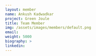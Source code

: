 ```yaml
---
layout: member
name: Ankush Kadwadkar
project: Green Joule
title: Team Member
img: /assets/images/members/default.png
email:
weight: 5000
biography: >
linkedin:
---
```

